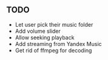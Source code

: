 ## TODO
- Let user pick their music folder
- Add volume slider
- Allow seeking playback
- Add streaming from Yandex Music
- Get rid of ffmpeg for decoding
